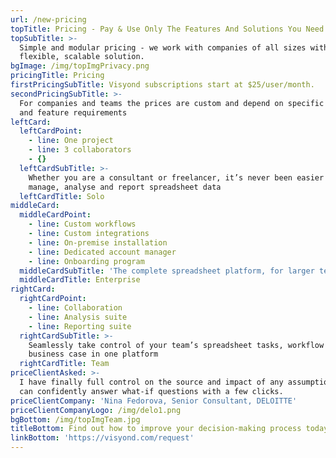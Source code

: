 ```yaml
---
url: /new-pricing
topTitle: Pricing - Pay & Use Only The Features And Solutions You Need
topSubTitle: >-
  Simple and modular pricing - we work with companies of all sizes with a
  flexible, scalable solution.
bgImage: /img/topImgPrivacy.png
pricingTitle: Pricing
firstPricingSubTitle: Visyond subscriptions start at $25/user/month.
secondPricingSubTitle: >-
  For companies and teams the prices are custom and depend on specific use cases
  and feature requirements
leftCard:
  leftCardPoint:
    - line: One project
    - line: 3 collaborators
    - {}
  leftCardSubTitle: >-
    Whether you are a consultant or freelancer, it’s never been easier to
    manage, analyse and report spreadsheet data
  leftCardTitle: Solo
middleCard:
  middleCardPoint:
    - line: Custom workflows
    - line: Custom integrations
    - line: On-premise installation
    - line: Dedicated account manager
    - line: Onboarding program
  middleCardSubTitle: 'The complete spreadsheet platform, for larger teams with complex models'
  middleCardTitle: Enterprise
rightCard:
  rightCardPoint:
    - line: Collaboration
    - line: Analysis suite
    - line: Reporting suite
  rightCardSubTitle: >-
    Seamlessly take control of your team’s spreadsheet tasks, workflow and
    business case in one platform
  rightCardTitle: Team
priceClientAsked: >-
  I have finally full control on the source and impact of any assumptions, and
  can confidently answer what-if questions with a few clicks.
priceClientCompany: 'Nina Fedorova, Senior Consultant, DELOITTE'
priceClientCompanyLogo: /img/delo1.png
bgBottom: /img/topImgTeam.jpg
titleBottom: Find out how to improve your decision-making process today
linkBottom: 'https://visyond.com/request'
---
```


